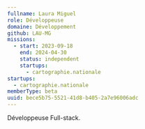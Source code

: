```yaml
---
fullname: Laura Miguel
role: Développeuse
domaine: Développement
github: LAU-MG
missions:
  - start: 2023-09-18
    end: 2024-04-30
    status: independent
    startups:
      - cartographie.nationale
startups:
  - cartographie.nationale
memberType: beta
uuid: bece5b75-5521-41d8-b405-2a7e96006adc
---
```

Développeuse Full-stack.